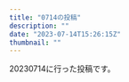 ```yaml
---
title: "0714の投稿"
description: ""
date: "2023-07-14T15:26:15Z"
thumbnail: ""
---
```

20230714に行った投稿です。
<!--more-->
